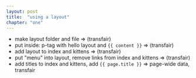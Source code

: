 ```yaml
---
layout: post
title:  "using a layout"
chapter: "one"
---
```


- make layout folder and file => (transfair)
- put inside: p-tag with hello layout and `{{ content }}` => (transfair)
- add layout to index and kittens => (transfair)
- put "menu" into layout, remove links from index and kittens  => (transfair)
- add titles to index and kittens, add `{{ page.title }}` => page-wide data, transfair